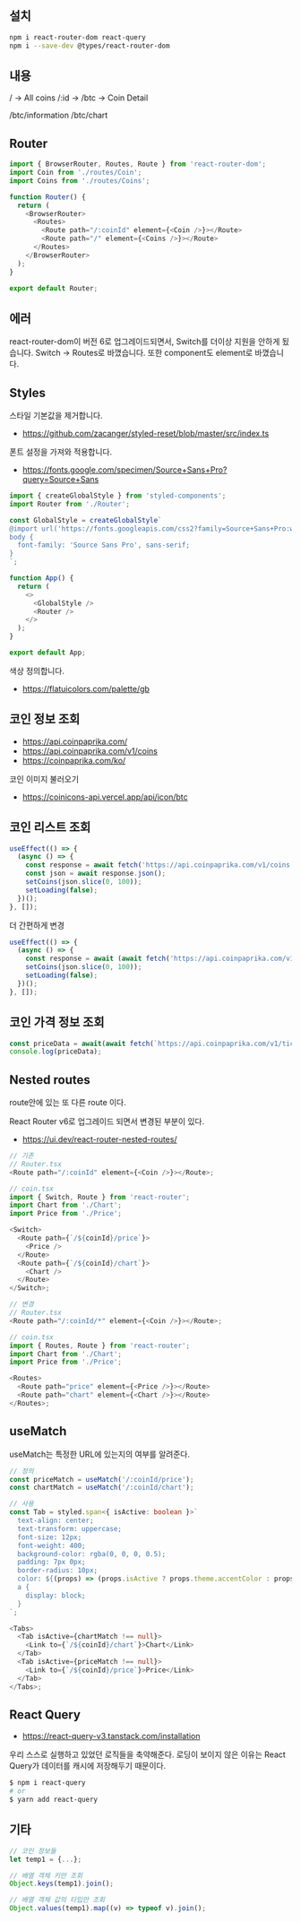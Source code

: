 ## 설치

```bash
npm i react-router-dom react-query
npm i --save-dev @types/react-router-dom
```

## 내용

/ -> All coins
/:id -> /btc -> Coin Detail

/btc/information
/btc/chart

## Router

```ts
import { BrowserRouter, Routes, Route } from 'react-router-dom';
import Coin from './routes/Coin';
import Coins from './routes/Coins';

function Router() {
  return (
    <BrowserRouter>
      <Routes>
        <Route path="/:coinId" element={<Coin />}></Route>
        <Route path="/" element={<Coins />}></Route>
      </Routes>
    </BrowserRouter>
  );
}

export default Router;
```

## 에러

react-router-dom이 버전 6로 업그레이드되면서, Switch를 더이상 지원을 안하게 됬습니다. Switch -> Routes로 바꼈습니다. 또한 component도 element로 바꼈습니다.

## Styles

스타일 기본값을 제거합니다.

- https://github.com/zacanger/styled-reset/blob/master/src/index.ts

폰트 설정을 가져와 적용합니다.

- https://fonts.google.com/specimen/Source+Sans+Pro?query=Source+Sans

```ts
import { createGlobalStyle } from 'styled-components';
import Router from './Router';

const GlobalStyle = createGlobalStyle`
@import url('https://fonts.googleapis.com/css2?family=Source+Sans+Pro:wght@300&display=swap');
body {
  font-family: 'Source Sans Pro', sans-serif;
}
`;

function App() {
  return (
    <>
      <GlobalStyle />
      <Router />
    </>
  );
}

export default App;
```

색상 정의합니다.

- https://flatuicolors.com/palette/gb

## 코인 정보 조회

- https://api.coinpaprika.com/
- https://api.coinpaprika.com/v1/coins
- https://coinpaprika.com/ko/

코인 이미지 불러오기

- https://coinicons-api.vercel.app/api/icon/btc

## 코인 리스트 조회

```ts
useEffect(() => {
  (async () => {
    const response = await fetch('https://api.coinpaprika.com/v1/coins');
    const json = await response.json();
    setCoins(json.slice(0, 100));
    setLoading(false);
  })();
}, []);
```

더 간편하게 변경

```ts
useEffect(() => {
  (async () => {
    const response = await (await fetch('https://api.coinpaprika.com/v1/coins')).json();
    setCoins(json.slice(0, 100));
    setLoading(false);
  })();
}, []);
```

## 코인 가격 정보 조회

```ts
const priceData = await(await fetch(`https://api.coinpaprika.com/v1/tickers/${coinId}`)).json();
console.log(priceData);
```

## Nested routes

route안에 있는 또 다른 route 이다.

React Router v6로 업그레이드 되면서 변경된 부분이 있다.

- https://ui.dev/react-router-nested-routes/

```ts
// 기존
// Router.tsx
<Route path="/:coinId" element={<Coin />}></Route>;

// coin.tsx
import { Switch, Route } from 'react-router';
import Chart from './Chart';
import Price from './Price';

<Switch>
  <Route path={`/${coinId}/price`}>
    <Price />
  </Route>
  <Route path={`/${coinId}/chart`}>
    <Chart />
  </Route>
</Switch>;
```

```ts
// 변경
// Router.tsx
<Route path="/:coinId/*" element={<Coin />}></Route>;

// coin.tsx
import { Routes, Route } from 'react-router';
import Chart from './Chart';
import Price from './Price';

<Routes>
  <Route path="price" element={<Price />}></Route>
  <Route path="chart" element={<Chart />}></Route>
</Routes>;
```

## useMatch

useMatch는 특정한 URL에 있는지의 여부를 알려준다.

```ts
// 정의
const priceMatch = useMatch('/:coinId/price');
const chartMatch = useMatch('/:coinId/chart');

// 사용
const Tab = styled.span<{ isActive: boolean }>`
  text-align: center;
  text-transform: uppercase;
  font-size: 12px;
  font-weight: 400;
  background-color: rgba(0, 0, 0, 0.5);
  padding: 7px 0px;
  border-radius: 10px;
  color: ${(props) => (props.isActive ? props.theme.accentColor : props.theme.textColor)};
  a {
    display: block;
  }
`;

<Tabs>
  <Tab isActive={chartMatch !== null}>
    <Link to={`/${coinId}/chart`}>Chart</Link>
  </Tab>
  <Tab isActive={priceMatch !== null}>
    <Link to={`/${coinId}/price`}>Price</Link>
  </Tab>
</Tabs>;
```

## React Query

- https://react-query-v3.tanstack.com/installation

우리 스스로 실행하고 있었던 로직들을 축약해준다.
로딩이 보이지 않은 이유는 React Query가 데이터를 캐시에 저장해두기 때문이다.

```bash
$ npm i react-query
# or
$ yarn add react-query
```

## 기타

```js
// 코인 정보들
let temp1 = {...};

// 배열 객체 키만 조회
Object.keys(temp1).join();

// 배열 객체 값의 타입만 조회
Object.values(temp1).map((v) => typeof v).join();
```
